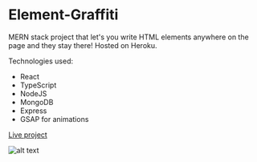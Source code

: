 # Element-Graffiti

MERN stack project that let's you write HTML elements anywhere on the page and they stay there!
Hosted on Heroku.

Technologies used:
- React
- TypeScript
- NodeJS
- MongoDB
- Express
- GSAP for animations

<a href="https://draganstefanovic12.github.io/Element-Graffiti/">Live project</a>

![alt text](https://i.imgur.com/hwV9229.jpeg)
